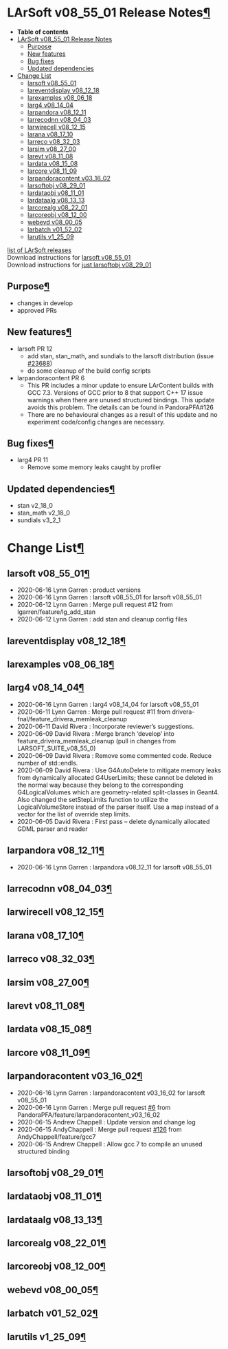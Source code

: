 LArSoft v08\_55\_01 Release Notes[¶](#LArSoft-v08_55_01-Release-Notes)
======================================================================

-   **Table of contents**
-   [LArSoft v08\_55\_01 Release Notes](#LArSoft-v08_55_01-Release-Notes)
    -   [Purpose](#Purpose)
    -   [New features](#New-features)
    -   [Bug fixes](#Bug-fixes)
    -   [Updated dependencies](#Updated-dependencies)
-   [Change List](#Change-List)
    -   [larsoft v08\_55\_01](#larsoft-v08_55_01)
    -   [lareventdisplay v08\_12\_18](#lareventdisplay-v08_12_18)
    -   [larexamples v08\_06\_18](#larexamples-v08_06_18)
    -   [larg4 v08\_14\_04](#larg4-v08_14_04)
    -   [larpandora v08\_12\_11](#larpandora-v08_12_11)
    -   [larrecodnn v08\_04\_03](#larrecodnn-v08_04_03)
    -   [larwirecell v08\_12\_15](#larwirecell-v08_12_15)
    -   [larana v08\_17\_10](#larana-v08_17_10)
    -   [larreco v08\_32\_03](#larreco-v08_32_03)
    -   [larsim v08\_27\_00](#larsim-v08_27_00)
    -   [larevt v08\_11\_08](#larevt-v08_11_08)
    -   [lardata v08\_15\_08](#lardata-v08_15_08)
    -   [larcore v08\_11\_09](#larcore-v08_11_09)
    -   [larpandoracontent v03\_16\_02](#larpandoracontent-v03_16_02)
    -   [larsoftobj v08\_29\_01](#larsoftobj-v08_29_01)
    -   [lardataobj v08\_11\_01](#lardataobj-v08_11_01)
    -   [lardataalg v08\_13\_13](#lardataalg-v08_13_13)
    -   [larcorealg v08\_22\_01](#larcorealg-v08_22_01)
    -   [larcoreobj v08\_12\_00](#larcoreobj-v08_12_00)
    -   [webevd v08\_00\_05](#webevd-v08_00_05)
    -   [larbatch v01\_52\_02](#larbatch-v01_52_02)
    -   [larutils v1\_25\_09](#larutils-v1_25_09)

[list of LArSoft releases](LArSoft_release_list)\
Download instructions for [larsoft v08\_55\_01](http://scisoft.fnal.gov/scisoft/bundles/larsoft/v08_55_01/larsoft-v08_55_01.html)\
Download instructions for [just larsoftobj v08\_29\_01](http://scisoft.fnal.gov/scisoft/bundles/larsoftobj/v08_29_01/larsoftobj-v08_29_01.html)


Purpose[¶](#Purpose)
--------------------

-   changes in develop
-   approved PRs


New features[¶](#New-features)
------------------------------

-   larsoft PR 12
    -   add stan, stan\_math, and sundials to the larsoft distribution (issue [\#23688](/redmine/issues/23688 "Support: Requesting new UPS packages CVODES, Stan-math, Stan (and new version of Eigen) (Closed)"))
    -   do some cleanup of the build config scripts
-   larpandoracontent PR 6
    -   This PR includes a minor update to ensure LArContent builds with GCC 7.3. Versions of GCC prior to 8 that support C++ 17 issue warnings when there are unused structured bindings. This update avoids this problem. The details can be found in PandoraPFA\#126
    -   There are no behavioural changes as a result of this update and no experiment code/config changes are necessary.


Bug fixes[¶](#Bug-fixes)
------------------------

-   larg4 PR 11
    -   Remove some memory leaks caught by profiler


Updated dependencies[¶](#Updated-dependencies)
----------------------------------------------

-   stan v2\_18\_0
-   stan\_math v2\_18\_0
-   sundials v3\_2\_1


Change List[¶](#Change-List)
============================


larsoft v08\_55\_01[¶](#larsoft-v08_55_01)
------------------------------------------

-   2020-06-16 Lynn Garren : product versions
-   2020-06-16 Lynn Garren : larsoft v08\_55\_01 for larsoft v08\_55\_01
-   2020-06-12 Lynn Garren : Merge pull request \#12 from lgarren/feature/lg\_add\_stan
-   2020-06-12 Lynn Garren : add stan and cleanup config files


lareventdisplay v08\_12\_18[¶](#lareventdisplay-v08_12_18)
----------------------------------------------------------


larexamples v08\_06\_18[¶](#larexamples-v08_06_18)
--------------------------------------------------


larg4 v08\_14\_04[¶](#larg4-v08_14_04)
--------------------------------------

-   2020-06-16 Lynn Garren : larg4 v08\_14\_04 for larsoft v08\_55\_01
-   2020-06-11 Lynn Garren : Merge pull request \#11 from drivera-fnal/feature\_drivera\_memleak\_cleanup
-   2020-06-11 David Rivera : Incorporate reviewer’s suggestions.
-   2020-06-09 David Rivera : Merge branch ‘develop’ into feature\_drivera\_memleak\_cleanup (pull in changes from LARSOFT\_SUITE\_v08\_55\_0)
-   2020-06-09 David Rivera : Remove some commented code. Reduce number of std::endls.
-   2020-06-09 David Rivera : Use G4AutoDelete to mitigate memory leaks from dynamically allocated G4UserLimits; these cannot be deleted in the normal way because they belong to the corresponding G4LogicalVolumes which are geometry-related split-classes in Geant4. Also changed the setStepLimits function to utilize the LogicalVolumeStore instead of the parser itself. Use a map instead of a vector for the list of override step limits.
-   2020-06-05 David Rivera : First pass – delete dynamically allocated GDML parser and reader


larpandora v08\_12\_11[¶](#larpandora-v08_12_11)
------------------------------------------------

-   2020-06-16 Lynn Garren : larpandora v08\_12\_11 for larsoft v08\_55\_01


larrecodnn v08\_04\_03[¶](#larrecodnn-v08_04_03)
------------------------------------------------


larwirecell v08\_12\_15[¶](#larwirecell-v08_12_15)
--------------------------------------------------


larana v08\_17\_10[¶](#larana-v08_17_10)
----------------------------------------


larreco v08\_32\_03[¶](#larreco-v08_32_03)
------------------------------------------


larsim v08\_27\_00[¶](#larsim-v08_27_00)
----------------------------------------


larevt v08\_11\_08[¶](#larevt-v08_11_08)
----------------------------------------


lardata v08\_15\_08[¶](#lardata-v08_15_08)
------------------------------------------


larcore v08\_11\_09[¶](#larcore-v08_11_09)
------------------------------------------


larpandoracontent v03\_16\_02[¶](#larpandoracontent-v03_16_02)
--------------------------------------------------------------

-   2020-06-16 Lynn Garren : larpandoracontent v03\_16\_02 for larsoft v08\_55\_01
-   2020-06-16 Lynn Garren : Merge pull request [\#6](/redmine/issues/6 "Feature: Non-KCA Remediation (New)") from PandoraPFA/feature/larpandoracontent\_v03\_16\_02
-   2020-06-15 Andrew Chappell : Update version and change log
-   2020-06-15 AndyChappell : Merge pull request [\#126](/redmine/issues/126 "Bug: REQUESTER_GROUP needs to be calculated using a different date when people are re-orged while req ... (New)") from AndyChappell/feature/gcc7
-   2020-06-15 Andrew Chappell : Allow gcc 7 to compile an unused structured binding


larsoftobj v08\_29\_01[¶](#larsoftobj-v08_29_01)
------------------------------------------------


lardataobj v08\_11\_01[¶](#lardataobj-v08_11_01)
------------------------------------------------


lardataalg v08\_13\_13[¶](#lardataalg-v08_13_13)
------------------------------------------------


larcorealg v08\_22\_01[¶](#larcorealg-v08_22_01)
------------------------------------------------


larcoreobj v08\_12\_00[¶](#larcoreobj-v08_12_00)
------------------------------------------------


webevd v08\_00\_05[¶](#webevd-v08_00_05)
----------------------------------------


larbatch v01\_52\_02[¶](#larbatch-v01_52_02)
--------------------------------------------


larutils v1\_25\_09[¶](#larutils-v1_25_09)
------------------------------------------
